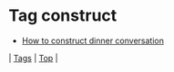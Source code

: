 <!--
title: Tag construct
date: 2020-06-28T15:26:59.158Z
tags:
-->
# Tag construct

 * [How to construct dinner conversation](71202229763.md)

| [Tags](tags.md) | [Top](index.md) |
